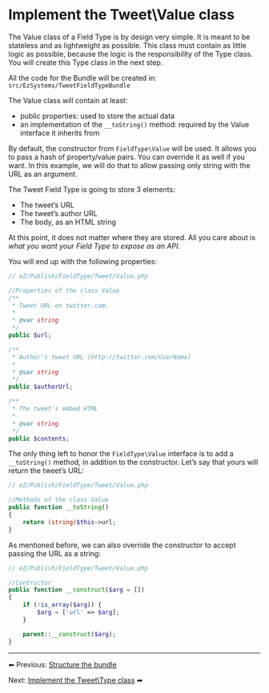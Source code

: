 # Implement the Tweet\\Value class

The Value class of a Field Type is by design very simple. It is meant to be stateless and as lightweight as possible. This class must contain as little logic as possible, because the logic is the responsibility of the Type class. You will create this Type class in the next step.

All the code for the Bundle will be created in: `src/EzSystems/TweetFieldTypeBundle`

The Value class will contain at least:

- public properties: used to store the actual data
- an implementation of the `__toString()` method: required by the Value interface it inherits from

By default, the constructor from `FieldType\Value` will be used. It allows you to pass a hash of property/value pairs. You can override it as well if you want. In this example, we will do that to allow passing only string with the URL as an argument.

The Tweet Field Type is going to store 3 elements:

- The tweet’s URL
- The tweet’s author URL
- The body, as an HTML string  

At this point, it does not matter where they are stored. All you care about is *what you want your Field Type to expose as an API*.

You will end up with the following properties:

``` php
// eZ/Publish/FieldType/Tweet/Value.php

//Properties of the class Value
/**
 * Tweet URL on twitter.com.
 *
 * @var string
 */
public $url;

/**
 * Author's tweet URL (http://twitter.com/UserName)
 *
 * @var string
 */
public $authorUrl;

/**
 * The tweet's embed HTML
 *
 * @var string
 */
public $contents;
```

The only thing left to honor the `FieldType\Value` interface is to add a `__toString()` method, in addition to the constructor. Let’s say that yours will return the tweet’s URL:

``` php
// eZ/Publish/FieldType/Tweet/Value.php

//Methods of the class Value
public function __toString()
{
    return (string)$this->url;
}
```

As mentioned before, we can also override the constructor to accept passing the URL as a string:

``` php
// eZ/Publish/FieldType/Tweet/Value.php

//Contructor
public function __construct($arg = [])
{
    if (!is_array($arg)) {
        $arg = ['url' => $arg];
    }

    parent::__construct($arg);
}
```

------------------------------------------------------------------------

⬅ Previous: [Structure the bundle](structure_the_bundle.md)

Next: [Implement the Tweet\\Type class](implement_the_tweet_type_class.md) ➡
